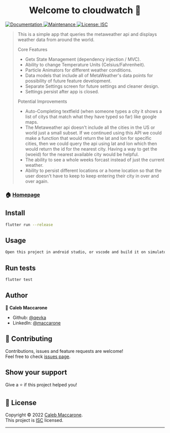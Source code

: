 <h1 align="center">Welcome to cloudwatch 👋</h1>
<p>
  <a href="https://github.com/qevka/cloudwatch#readme" target="_blank">
    <img alt="Documentation" src="https://img.shields.io/badge/documentation-yes-brightgreen.svg" />
  </a>
  <a href="https://github.com/qevka/cloudwatch/graphs/commit-activity" target="_blank">
    <img alt="Maintenance" src="https://img.shields.io/badge/Maintained%3F-yes-green.svg" />
  </a>
  <a href="https://github.com/qevka/cloudwatch/blob/master/LICENSE" target="_blank">
    <img alt="License: ISC" src="https://img.shields.io/github/license/qevka/cloudwatch" />
  </a>
</p>

> This is a simple app that queries the metaweather api and displays weather data from around the world.
> 
> Core Features
>   * Getx State Management (dependency injection / MVC).
>   * Ability to change Temperature Units (Celsius/Fahrenheit).
>   * Particle Animators for different weather conditions.
>   * Data models that include all of MetaWeather's data points for possibility of future feature development.
>   * Separate Settings screen for future settings and cleaner design.
>   * Settings persist after app is closed.
> 
> Potential Improvements
>   * Auto-Completing textfield (when someone types a city it shows a list of citys that match what they have typed so far) like google maps.
>   * The Metaweather api doesn't include all the cities in the US or world just a small subset. If we continued using this API we could make a function that would return the lat and lon for specific cities, then we could query the api using lat and lon which then would return the id for the nearest city. Having a way to get the (woeid) for the nearest available city would be helpful.
>   * The ability to see a whole weeks forcast instead of just the current weather.
>   * Ability to persist different locations or a home location so that the user doesn't have to keep to keep entering their city in over and over again.

### 🏠 [Homepage](https://github.com/qevka/cloudwatch#readme)

## Install

```sh
flutter run --release
```

## Usage

```sh
Open this project in android studio, or vscode and build it on simulator to try it out.
```

## Run tests

```sh
flutter test
```

## Author

👤 **Caleb Maccarone**

* Github: [@qevka](https://github.com/qevka)
* LinkedIn: [@maccarone](https://linkedin.com/in/maccarone)

## 🤝 Contributing

Contributions, issues and feature requests are welcome!<br />Feel free to check [issues page](https://github.com/qevka/cloudwatch/issues).

## Show your support

Give a ⭐️ if this project helped you!

## 📝 License

Copyright © 2022 [Caleb Maccarone](https://github.com/qevka).<br />
This project is [ISC](https://github.com/qevka/cloudwatch/blob/master/LICENSE) licensed.

***